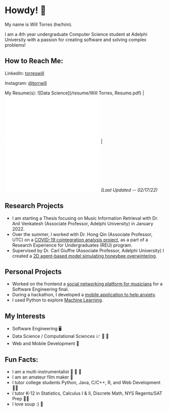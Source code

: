 # Howdy! :cowboy_hat_face:

My name is Will Torres (he/him). 

I am a 4th year undergraduate Computer Science student at Adelphi University with a passion for creating software and solving complex problems!

## How to Reach Me:
LinkedIn: [torreswill](https://www.linkedin.com/in/torreswill)

Instagram: [@torrwill](https://www.instagram.com/torrwill/)

My Resume(s): ![Data Science](/resume/Will Torres, Resume.pdf) | ![Software Engineering](/resume/Will-Torres-Resume.pdf) | ![CV](/resume/Will-Torres-CV.pdf) *(Last Updated -- 02/17/22)*

## Research Projects
- I am starting a Thesis focusing on Music Information Retrieval with Dr. Anil Venkatesh (Associate Professor, Adelphi University) in January 2022.
- Over the summer, I worked with Dr. Hong Qin (Associate Professor, UTC) on a [COVID-19 cointegration analysis project](https://github.com/torrwill/COVID19-Cointegration), as a part of a Research Experience for Undergraduates (REU) program.
- Supervised by Dr. Carl Giuffre (Associate Professor, Adelphi University) I created a [2D agent-based model simulating honeybee overwintering](https://github.com/torrwill/ABM-Honey-Bee-Overwintering).

## Personal Projects
- Worked on the frontend a [social networking platform for musicians](https://github.com/torrwill/GigFindr-Software-Eng) for a Software Engineering final.
- During a hackathon, I developed a [mobile application to help anxiety](https://github.com/torrwill/Take10).
- I used Python to explore [Machine Learning](https://github.com/torrwill/KNN-Genre-Classifier).

## My Interests
- Software Engineering :desktop_computer:
- Data Science / Computational Sciences :chart: :dna: :microscope:
- Web and Mobile Development :iphone:

## Fun Facts: 
- I am a multi-instrumentalist :guitar: :drum: :musical_keyboard:
- I am an amateur film maker :movie_camera:
- I tutor college students Python, Java, C/C++, R, and Web Development :man_teacher:
- I tutor K-12 in Statistics, Calculus I & II, Discrete Math, NYS Regents/SAT Prep :man_teacher:
- I love soup :) :bowl_with_spoon:
